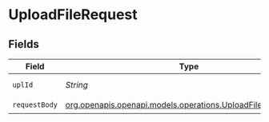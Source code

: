 # UploadFileRequest


## Fields

| Field                                                                                                            | Type                                                                                                             | Required                                                                                                         | Description                                                                                                      |
| ---------------------------------------------------------------------------------------------------------------- | ---------------------------------------------------------------------------------------------------------------- | ---------------------------------------------------------------------------------------------------------------- | ---------------------------------------------------------------------------------------------------------------- |
| `uplId`                                                                                                          | *String*                                                                                                         | :heavy_check_mark:                                                                                               | ID of the upload                                                                                                 |
| `requestBody`                                                                                                    | [org.openapis.openapi.models.operations.UploadFileRequestBody](../../models/operations/UploadFileRequestBody.md) | :heavy_check_mark:                                                                                               | N/A                                                                                                              |